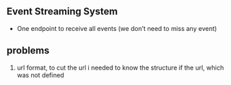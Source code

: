 ## Event Streaming System 

- One endpoint to receive all events (we don’t need to miss any event)
## problems
1. url format, to cut the url i needed to know the structure if the url, which was not defined